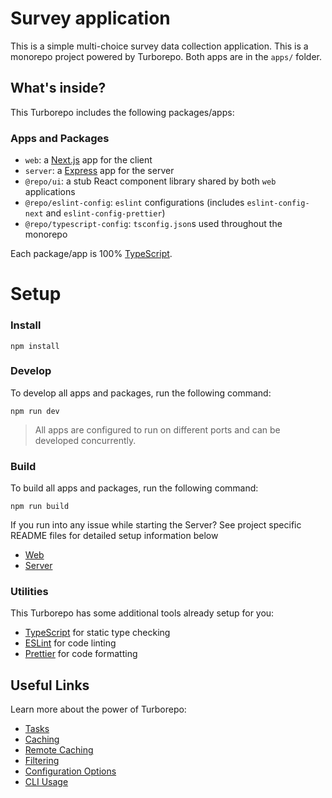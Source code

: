 # Survey application
This is a simple multi-choice survey data collection application.
This is a monorepo project powered by Turborepo.
Both apps are in the `apps/` folder.

## What's inside?
This Turborepo includes the following packages/apps:

### Apps and Packages
- `web`: a [Next.js](https://nextjs.org/) app for the client
- `server`: a [Express](https://expressjs.com/) app for the server
- `@repo/ui`: a stub React component library shared by both `web` applications
- `@repo/eslint-config`: `eslint` configurations (includes `eslint-config-next` and `eslint-config-prettier`)
- `@repo/typescript-config`: `tsconfig.json`s used throughout the monorepo

Each package/app is 100% [TypeScript](https://www.typescriptlang.org/).

# Setup
### Install
```
npm install
```

### Develop
To develop all apps and packages, run the following command:
```
npm run dev
```
> All apps are configured to run on different ports and can be developed concurrently.

### Build
To build all apps and packages, run the following command:
```
npm run build
```

If you run into any issue while starting the Server? See project specific README files for detailed setup information below 
- [Web](apps/web/README.md)
- [Server](apps/server/README.md)

### Utilities

This Turborepo has some additional tools already setup for you:

- [TypeScript](https://www.typescriptlang.org/) for static type checking
- [ESLint](https://eslint.org/) for code linting
- [Prettier](https://prettier.io) for code formatting

## Useful Links

Learn more about the power of Turborepo:

- [Tasks](https://turbo.build/repo/docs/core-concepts/monorepos/running-tasks)
- [Caching](https://turbo.build/repo/docs/core-concepts/caching)
- [Remote Caching](https://turbo.build/repo/docs/core-concepts/remote-caching)
- [Filtering](https://turbo.build/repo/docs/core-concepts/monorepos/filtering)
- [Configuration Options](https://turbo.build/repo/docs/reference/configuration)
- [CLI Usage](https://turbo.build/repo/docs/reference/command-line-reference)

